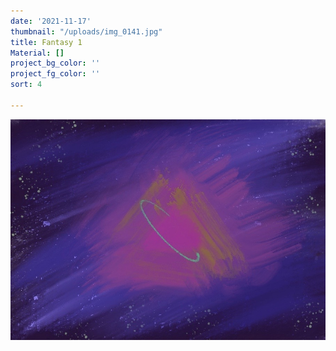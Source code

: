 ```yaml
---
date: '2021-11-17'
thumbnail: "/uploads/img_0141.jpg"
title: Fantasy 1
Material: []
project_bg_color: ''
project_fg_color: ''
sort: 4

---
```

![](/uploads/img_0141.jpg)